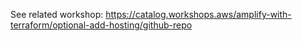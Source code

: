 See related workshop: https://catalog.workshops.aws/amplify-with-terraform/optional-add-hosting/github-repo

